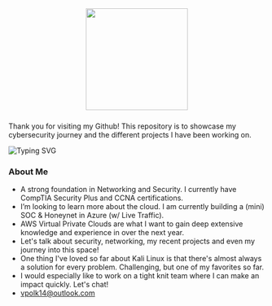 

<div align="center">   
 <img height="200" src="https://gitlab.com/iruldanet/iruldanet/-/raw/main/img/gitlab-readme-banner-headerv4.gif" />
</div>

###









###
Thank you for visiting my Github! This repository is to showcase my cybersecurity journey and the different projects I have been working on. 

  <img src="https://readme-typing-svg.herokuapp.com?font=Fira+Code&weight=500&size=25&pause=1000&color=0FC937&center=true&width=435&lines=Welcome+to+my+World" alt="Typing SVG" />
</div>


###

<h3 align="left"> About Me</h3>

-  A strong foundation in Networking and Security. I currently have CompTIA Security Plus and CCNA certifications.
-  I’m looking to learn more about the cloud. I am currently building a (mini) SOC & Honeynet in Azure (w/ Live Traffic).
-  AWS Virtual Private Clouds are what I want to gain deep extensive knowledge and experience in over the next year. 
-  Let's talk about security, networking, my recent projects and even my journey into this space!
-  One thing I've loved so far about Kali Linux is that there's almost always a solution for every problem. Challenging, but one of my favorites so far.
-  I would especially like to work on a tight knit team where I can make an impact quickly. Let's chat!
-  vpolk14@outlook.com 

